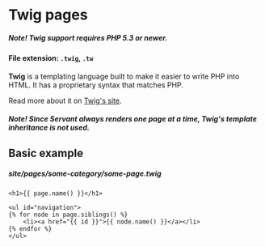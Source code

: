 
# Twig pages

##### **Note!** Twig support requires PHP 5.3 or newer.

#### File extension: `.twig`, `.tw`

**Twig** is a templating language built to make it easier to write PHP into HTML. It has a proprietary syntax that matches PHP.

Read more about it on [Twig's site](http://twig.sensiolabs.org/doc/templates.html).

##### **Note!** Since Servant always renders one page at a time, Twig's template inheritance is not used.



## Basic example

##### site/pages/some-category/some-page.twig

	<h1>{{ page.name() }}</h1>

	<ul id="navigation">
	{% for node in page.siblings() %}
		<li><a href="{{ id }}">{{ node.name() }}</a></li>
	{% endfor %}
	</ul>
